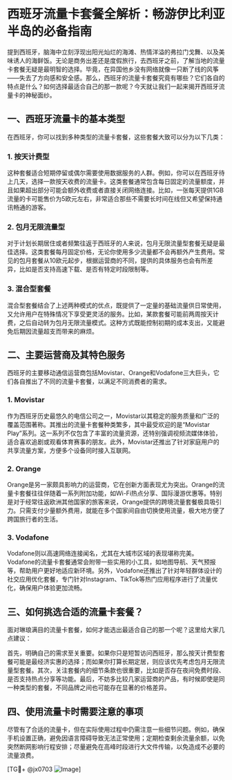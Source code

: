 # 西班牙流量卡套餐全解析：畅游伊比利亚半岛的必备指南

提到西班牙，脑海中立刻浮现出阳光灿烂的海滩、热情洋溢的弗拉门戈舞、以及美味诱人的海鲜饭。无论是商务出差还是度假旅行，去西班牙之前，了解当地的流量卡套餐无疑是最明智的选择。毕竟，在异国他乡没有网络就像一只断了线的风筝——失去了方向感和安全感。那么，西班牙的流量卡套餐究竟有哪些？它们各自的特点是什么？如何选择最适合自己的那一款呢？今天就让我们一起来揭开西班牙流量卡的神秘面纱。

## 一、西班牙流量卡的基本类型

在西班牙，你可以找到多种类型的流量卡套餐，这些套餐大致可以分为以下几类：

### 1. **按天计费型**
这种套餐适合短期停留或偶尔需要使用数据服务的人群。例如，你可以在西班牙待上几天，选择一款按天收费的流量卡。这类套餐通常包含每日固定的流量额度，并且如果超出部分可能会额外收费或者直接关闭网络连接。比如，一张每天提供1GB流量的卡可能售价为5欧元左右，非常适合那些不需要长时间在线但又希望保持通讯畅通的游客。

### 2. **包月无限流量型**
对于计划长期居住或者频繁往返于西班牙的人来说，包月无限流量型套餐无疑是最佳选择。这类套餐每月固定价格，无论你使用多少流量都不会再额外产生费用。常见的包月套餐从10欧元起步，根据运营商的不同，提供的具体服务也会有所差异，比如是否支持高速下载、是否有特定时段限制等。

### 3. **混合型套餐**
混合型套餐结合了上述两种模式的优点，既提供了一定量的基础流量供日常使用，又允许用户在特殊情况下享受更灵活的服务。比如，某款套餐可能前两周按天计费，之后自动转为包月无限流量模式。这种方式既能控制初期的成本支出，又能避免后期因流量超支而带来的麻烦。

## 二、主要运营商及其特色服务

西班牙的主要移动通信运营商包括Movistar、Orange和Vodafone三大巨头，它们各自推出了不同的流量卡套餐，以满足不同消费者的需求。

### 1. **Movistar**
作为西班牙历史最悠久的电信公司之一，Movistar以其稳定的服务质量和广泛的覆盖范围著称。其推出的流量卡套餐种类繁多，其中最受欢迎的是“Movistar Play”系列。这一系列不仅包含了丰富的流量资源，还特别强调视频流媒体体验，适合喜欢追剧或观看体育赛事的朋友。此外，Movistar还推出了针对家庭用户的共享流量方案，方便多个设备同时接入互联网。

### 2. **Orange**
Orange是另一家颇具影响力的运营商，它在创新方面表现尤为突出。Orange的流量卡套餐往往伴随着一系列附加功能，如Wi-Fi热点分享、国际漫游优惠等。特别是对于经常往返欧洲其他国家的旅客来说，Orange提供的跨境流量套餐极具吸引力。只需支付少量额外费用，就能在多个国家间自由切换使用流量，极大地方便了跨国旅行者的生活。

### 3. **Vodafone**
Vodafone则以高速网络连接闻名，尤其在大城市区域的表现堪称完美。Vodafone的流量卡套餐通常会附带一些实用的小工具，如地图导航、天气预报等，帮助用户更好地适应新环境。另外，Vodafone还推出了针对年轻群体设计的社交应用优化套餐，专门针对Instagram、TikTok等热门应用程序进行了流量优化，确保用户体验更加流畅。

## 三、如何挑选合适的流量卡套餐？

面对琳琅满目的流量卡套餐，如何才能选出最适合自己的那一个呢？这里给大家几点建议：

首先，明确自己的需求至关重要。如果你只是短暂访问西班牙，那么按天计费型套餐可能是最经济实惠的选择；而如果你打算长期定居，则应该优先考虑包月无限流量型套餐。其次，关注套餐内的细节条款也很重要，比如是否存在夜间免费时段、是否支持热点分享等功能。最后，不妨多比较几家运营商的产品，有时候即使是同一种类型的套餐，不同品牌之间也可能存在显著的价格差异。

## 四、使用流量卡时需要注意的事项

尽管有了合适的流量卡，但在实际使用过程中仍需注意一些细节问题。例如，确保手机设置正确，避免因语言障碍导致无法正常使用；定期检查剩余流量余额，以免突然断网影响行程安排；尽量避免在高峰时段进行大文件传输，以免造成不必要的流量浪费。

[TG💪+ @jx0703 ![Image](https://github.com/user-attachments/assets/dbca1d08-cadb-493c-b0ec-ad6f7a83f270)]